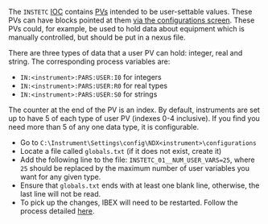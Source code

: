 The `INSTETC` [IOC](https://github.com/ISISComputingGroup/ibex_user_manual/wiki/Start-and-Stop-IOCs) contains [PVs](https://github.com/ISISComputingGroup/ibex_user_manual/wiki/Process-Variables) intended to be user-settable values. These PVs can have blocks pointed at them [via the configurations screen](https://github.com/ISISComputingGroup/ibex_user_manual/wiki/Create-and-Manage-Configurations#blocks-tab). These PVs could, for example, be used to hold data about equipment which is manually controlled, but should be put in a nexus file.

There are three types of data that a user PV can hold: integer, real and string. The corresponding process variables are:
- `IN:<instrument>:PARS:USER:I0` for integers
- `IN:<instrument>:PARS:USER:R0` for real types
- `IN:<instrument>:PARS:USER:S0` for strings

The counter at the end of the PV is an index. By default, instruments are set up to have 5 of each type of user PV (indexes 0-4 inclusive). If you find you need more than 5 of any one data type, it is configurable.
- Go to `C:\Instrument\Settings\config\NDX<instrument>\configurations`
- Locate a file called `globals.txt` (if it does not exist, create it)
- Add the following line to the file: `INSTETC_01__NUM_USER_VARS=25`, where `25` should be replaced by the maximum number of user variables you want for any given type.
- Ensure that `globals.txt` ends with at least one blank line, otherwise, the last line will not be read.
- To pick up the changes, IBEX will need to be restarted. Follow the process detailed [here](https://github.com/ISISComputingGroup/ibex_user_manual/wiki/Starting-And-Stopping-IBEX#starting-ibex-server).